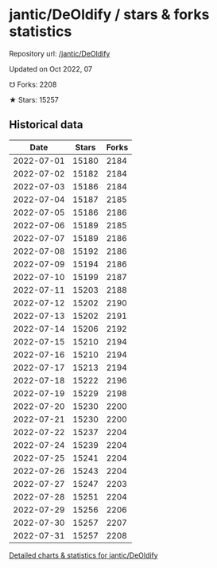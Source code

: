 # jantic/DeOldify / stars & forks statistics

Repository url: [/jantic/DeOldify](https://github.com/jantic/DeOldify)

Updated on Oct 2022, 07

☋ Forks: 2208

★ Stars: 15257

## Historical data
| Date | Stars | Forks |
|------|-------|-------|
| 2022-07-01 | 15180 | 2184 | 
| 2022-07-02 | 15182 | 2184 | 
| 2022-07-03 | 15186 | 2184 | 
| 2022-07-04 | 15187 | 2185 | 
| 2022-07-05 | 15186 | 2186 | 
| 2022-07-06 | 15189 | 2185 | 
| 2022-07-07 | 15189 | 2186 | 
| 2022-07-08 | 15192 | 2186 | 
| 2022-07-09 | 15194 | 2186 | 
| 2022-07-10 | 15199 | 2187 | 
| 2022-07-11 | 15203 | 2188 | 
| 2022-07-12 | 15202 | 2190 | 
| 2022-07-13 | 15202 | 2191 | 
| 2022-07-14 | 15206 | 2192 | 
| 2022-07-15 | 15210 | 2194 | 
| 2022-07-16 | 15210 | 2194 | 
| 2022-07-17 | 15213 | 2194 | 
| 2022-07-18 | 15222 | 2196 | 
| 2022-07-19 | 15229 | 2198 | 
| 2022-07-20 | 15230 | 2200 | 
| 2022-07-21 | 15230 | 2200 | 
| 2022-07-22 | 15237 | 2204 | 
| 2022-07-24 | 15239 | 2204 | 
| 2022-07-25 | 15241 | 2204 | 
| 2022-07-26 | 15243 | 2204 | 
| 2022-07-27 | 15247 | 2203 | 
| 2022-07-28 | 15251 | 2204 | 
| 2022-07-29 | 15256 | 2206 | 
| 2022-07-30 | 15257 | 2207 | 
| 2022-07-31 | 15257 | 2208 | 


[Detailed charts & statistics for jantic/DeOldify](https://reviewgithub.com/rep/jantic/DeOldify)
